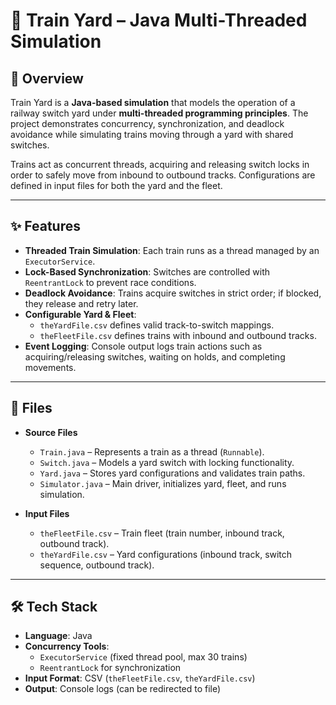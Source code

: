 # 🚂 Train Yard – Java Multi-Threaded Simulation  

## 📖 Overview  
Train Yard is a **Java-based simulation** that models the operation of a railway switch yard under **multi-threaded programming principles**. The project demonstrates concurrency, synchronization, and deadlock avoidance while simulating trains moving through a yard with shared switches.  

Trains act as concurrent threads, acquiring and releasing switch locks in order to safely move from inbound to outbound tracks. Configurations are defined in input files for both the yard and the fleet.  

---

## ✨ Features  
- **Threaded Train Simulation**: Each train runs as a thread managed by an `ExecutorService`.  
- **Lock-Based Synchronization**: Switches are controlled with `ReentrantLock` to prevent race conditions.  
- **Deadlock Avoidance**: Trains acquire switches in strict order; if blocked, they release and retry later.  
- **Configurable Yard & Fleet**:  
  - `theYardFile.csv` defines valid track-to-switch mappings.  
  - `theFleetFile.csv` defines trains with inbound and outbound tracks.  
- **Event Logging**: Console output logs train actions such as acquiring/releasing switches, waiting on holds, and completing movements.  

---

## 📂 Files  
- **Source Files**  
  - `Train.java` – Represents a train as a thread (`Runnable`).  
  - `Switch.java` – Models a yard switch with locking functionality.  
  - `Yard.java` – Stores yard configurations and validates train paths.  
  - `Simulator.java` – Main driver, initializes yard, fleet, and runs simulation.  

- **Input Files**  
  - `theFleetFile.csv` – Train fleet (train number, inbound track, outbound track).  
  - `theYardFile.csv` – Yard configurations (inbound track, switch sequence, outbound track).  

---

## 🛠 Tech Stack  
- **Language**: Java  
- **Concurrency Tools**:  
  - `ExecutorService` (fixed thread pool, max 30 trains)  
  - `ReentrantLock` for synchronization  
- **Input Format**: CSV (`theFleetFile.csv`, `theYardFile.csv`)  
- **Output**: Console logs (can be redirected to file)  
